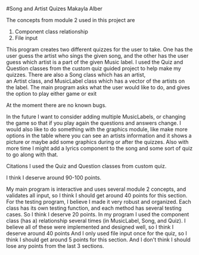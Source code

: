 #Song and Artist Quizes
Makayla Alber

The concepts from module 2 used in this project are 
1) Component class relationship
2) File input

This program creates two different quizzes for the user to take. One has the user guess the artist who sings the given 
song, and the other has the user guess which artist is a part of the given Music label. I used the Quiz and Question 
classes from the custom quiz guided project to help make my quizzes. There are also a Song class which has an artist,  
an Artist class, and MusicLabel class which has a vector of the artists on the label. The main program asks what the 
user would like to do, and gives the option to play either game or exit

At the moment there are no known bugs.

In the future I want to consider adding multiple MusicLabels, or changing the game so that if you play again the
questions and answers change. I would also like to do something with the graphics module, like make more options in the
table where you can see an artists information and it shows a picture or maybe add some graphics during or after the 
quizzes. Also with more time I might add a lyrics component to the song and some sort of quiz to go along with that.

Citations
I used the Quiz and Question classes from custom quiz. 

I think I deserve around 90-100 points.

My main program is interactive and uses several module 2 concepts, and validates all input, so I think I should get around 40 points for this section.
For the testing program, I believe I made it very robust and organized. Each class has its own testing function, and each method has several testing cases. So I think I deserve 20 points. 
In my program I used the component class (has a) relationship several times (in MusicLabel, Song, and Quiz). I believe all of these were implemented and designed well, so I think I deserve around 40 points
And I only used file input once for the quiz, so I think I should get around 5 points for this section. 
And I don't think I should lose any points from the last 3 sections. 